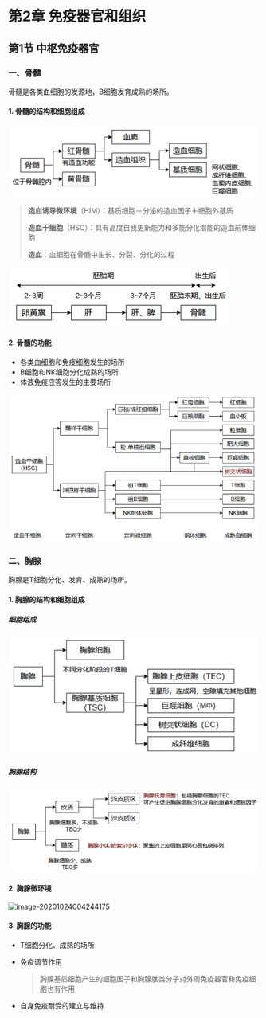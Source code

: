 # 第2章 免疫器官和组织

## 第1节 中枢免疫器官

### 一、骨髓

骨髓是各类血细胞的发源地，B细胞发育成熟的场所。

#### 1. 骨髓的结构和细胞组成

![image-20201023234019369](img/img001.png)

> **造血诱导微环境**（HIM）：基质细胞＋分泌的造血因子＋细胞外基质
>
> **造血干细胞**（HSC）：具有高度自我更新能力和多能分化潜能的造血前体细胞
>
> **造血**：血细胞在骨髓中生长、分裂、分化的过程

![image-20201023235018146](img/img002.png)

#### 2. 骨髓的功能

* 各类血细胞和免疫细胞发生的场所
* B细胞和NK细胞分化成熟的场所
* 体液免疫应答发生的主要场所

![image-20201024000358364](img/img003.png)

### 二、胸腺

胸腺是T细胞分化、发育、成熟的场所。

#### 1. 胸腺的结构和细胞组成

##### 细胞组成

![image-20201024001133190](img/img004.png)

##### 胸腺结构

![image-20201024003524823](img/img005.png)

#### 2. 胸腺微环境

![image-20201024004244175](F:\GitHub\ReadingNotes\医学免疫学\img\img006.png)

#### 3. 胸腺的功能

* T细胞分化、成熟的场所

* 免疫调节作用

  >  胸腺基质细胞产生的细胞因子和胸腺肽类分子对外周免疫器官和免疫细胞也有作用

* 自身免疫耐受的建立与维持